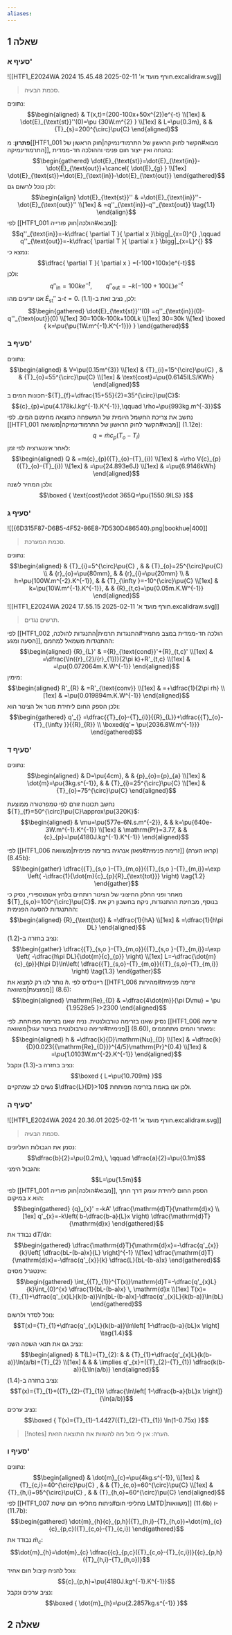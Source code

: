 ```yaml
---
aliases:
---
```

## שאלה 1

### סעיף א'
![[HTF1_E2024WA 2024 חורף מועד א' 2025-02-11 15.45.48.excalidraw.svg]]
>סכמת הבעיה.

נתונים:
$$\begin{aligned}
 & T(x,t)=(200-100x+50x^{2})e^{-t} \\[1ex]
 & \dot{E}_{\text{st}}''(0)=\pu {30W.m^{2} } \\[1ex]
 & L=\pu{0.3m}, &  & {T}_{s}=200^{\circ}\pu{C} 
\end{aligned}$$

**פתרון**:
מ[[HTF1_001 מבוא#הקשר לחוק הראשון של התרמודינמיקה|חוק הראשון של התרמודינמיקה]], בהנחה ואין ייצור חום פנימי וההולכה חד-ממדית:
$$\begin{gathered}
\dot{E}_{\text{st}}=\dot{E}_{\text{in}}-\dot{E}_{\text{out}}+\cancel{ \dot{E}_{g} } \\[1ex]
\dot{E}_{\text{st}}=\dot{E}_{\text{in}}-\dot{E}_{\text{out}}
\end{gathered}$$
לכן נוכל לרשום גם:
$$\begin{align}
\dot{E}_{\text{st}}'' & =\dot{E}_{\text{in}}''-\dot{E}_{\text{out}}'' \\[1ex]
 & =q''_{\text{in}}-q''_{\text{out}} \tag{1.1}
\end{align}$$
לפי [[HTF1_001 מבוא#הולכה|חוק פורייה]]:
$$q''_{\text{in}}=-k\dfrac{ \partial T }{ \partial x }\bigg|_{x=0}^{}  ,\qquad q''_{\text{out}}=-k\dfrac{ \partial T }{ \partial x } \bigg|_{x=L}^{} $$
נמצא כי:
$$\dfrac{ \partial T }{ \partial x } =(-100+100x)e^{-t}$$
ולכן:
$$q''_{\text{in}}=100ke^{-t},\qquad q''_{\text{out}}=-k(-100+100L)e^{-t}$$
אנו יודעים מהו $\dot{E}_{\text{st}}''$ ב-$t=0$. לכן, נציב זאת ב-$(1.1)$:
$$\begin{gathered}
\dot{E}_{\text{st}}''(0) =q''_{\text{in}}(0)-q''_{\text{out}}(0) \\[1ex]
30=100k-100k+100Lk \\[1ex]
30=30k \\[1ex]
\boxed {
k=\pu{\pu{1W.m^{-1}.K^{-1}}}
 }
\end{gathered}$$

### סעיף ב'
נתונים:
$$\begin{aligned}
 & V=\pu{0.15m^{3}} \\[1ex]
 & {T}_{i}=15^{\circ}\pu{C} , &  & {T}_{o}=55^{\circ}\pu{C}  \\[1ex]
 & \text{cost}=\pu{0.6145ILS/KWh}
\end{aligned}$$
תכונות המים ב-${T}_{f}=\dfrac{15+55}{2}=35^{\circ}\pu{C}$:
$${c}_{p}=\pu{4.178kJ.kg^{-1}.K^{-1}},\qquad \rho=\pu{993kg.m^{-3}}$$
נחשב את צריכת החשמל היומית של המשפחה כתוצאה מחימום המים. לפי [[HTF1_001 מבוא#הקשר לחוק הראשון של התרמודינמיקה|משוואה]] $(\text{1.12e})$:
$${q}_{}=\dot{m}{c}_{p}({T}_{o}-{T}_{i})$$
לאחר אינטגרציה לפי זמן:
$$\begin{aligned}
Q & =m{c}_{p}({T}_{o}-{T}_{i}) \\[1ex]
 & =\rho V{c}_{p}({T}_{o}-{T}_{i}) \\[1ex]
 & =\pu{24.893e6J} \\[1ex]
 & =\pu{6.9146kWh}
\end{aligned}$$
ולכן המחיר לשנה:
$$\boxed {
\text{cost}\cdot 365Q=\pu{1550.9ILS}
 }$$
### סעיף ג'
![[{6D315F87-D6B5-4F52-86E8-7D530D486540}.png|bookhue|400]]
>סכמת המערכת.

נתונים:
$$\begin{aligned}
 & {T}_{i}=5^{\circ}\pu{C} , &  & {T}_{o}=25^{\circ}\pu{C}  \\
 & {r}_{o}=\pu{80mm}, &  & {r}_{i}=\pu{20mm} \\
 & h=\pu{100W.m^{-2}.K^{-1}}, &  & {T}_{\infty }=-10^{\circ}\pu{C}  \\[1ex]
 & k=\pu{10W.m^{-1}.K^{-1}}, &  & {R}_{t,c}=\pu{0.05m.K.W^{-1}}
\end{aligned}$$
![[HTF1_E2024WA 2024 חורף מועד א' 2025-02-11 17.55.15.excalidraw.svg]]
>תרשים נגדים.

לפי [[HTF1_002 הולכה חד-ממדית במצב מתמיד#התנגדות תרמית|התנגדות להולכה, הסעה ומגע]], ההתנגדות משמאל למחמם:
$$\begin{aligned}
{R}_{L}' & ={R}_{\text{cond}}'+{R}_{t,c}' \\[1ex]
 & =\dfrac{\ln({r}_{2}/{r}_{1})}{2\pi k}+R'_{t,c} \\[1ex]
 & =\pu{0.072064m.K.W^{-1}}
\end{aligned}$$
מימין:
$$\begin{aligned}
R'_{R} & =R'_{\text{conv}} \\[1ex]
 & =+\dfrac{1}{2\pi rh} \\[1ex]
 & =\pu{0.019894m.K.W^{-1}}
\end{aligned}$$
ולכן הספק החום ליחידת מטר אל הצינור הוא:
$$\begin{gathered}
q'_{} =\dfrac{{T}_{o}-{T}_{i}}{{R}_{L}}+\dfrac{{T}_{o}-{T}_{\infty }}{{R}_{R}} \\
\boxed{q'= \pu{2036.8W.m^{-1}}}
\end{gathered}$$

### סעיף ד'
נתונים:
$$\begin{aligned}
 & D=\pu{4cm}, &  & {p}_{o}={p}_{a} \\[1ex]
 & \dot{m}=\pu{3kg.s^{-1}}, &  & {T}_{i}=25^{\circ}\pu{C}  \\[1ex]
 & {T}_{o}=75^{\circ}\pu{C} 
\end{aligned}$$

נחשב תכונות זורם לפי טמפרטורה ממוצעת ${T}_{f}=50^{\circ}\pu{C}\approx\pu{320K}$:
$$\begin{aligned}
 & \mu=\pu{577e-6N.s.m^{-2}}, &  &  k=\pu{640e-3W.m^{-1}.K^{-1}} \\[1ex]
 & \mathrm{Pr}=3.77, &  & {c}_{p}=\pu{4180J.kg^{-1}.K^{-1}}
\end{aligned}$$

לפי [[HTF1_006 זרימה פנימית#מאזן אנרגיה בזרימה פנימית|משוואה]] (קראו הערה) $(\text{8.45b})$:
$$\begin{gather}
\dfrac{{T}_{s,o }-{T}_{m,o}}{{T}_{s,o }-{T}_{m,i}}=\exp  \left( -\dfrac{1}{\dot{m}{c}_{p}{R}_{\text{tot}}} \right) \tag{1.2}
\end{gather}$$
מאחר ופני החלק החיצוני של הצינור רותחים בלחץ אטמוספירי, נסיק כי ${T}_{s,o}=100^{\circ}\pu{C}$. בנוסף, מבחינת ההתנגדות, ניקח בחשבון רק את ההתנגדות להסעה הפנימית:
$$\begin{aligned}
{R}_{\text{tot}} & =\dfrac{1}{hA} \\[1ex]
 & =\dfrac{1}{h\pi DL}
\end{aligned}$$
נציב בחזרה ב-$(\text{1.2})$:
$$\begin{gather}
\dfrac{{T}_{s,o }-{T}_{m,o}}{{T}_{s,o }-{T}_{m,i}}=\exp  \left( -\dfrac{h\pi DL}{\dot{m}{c}_{p}} \right)  \\[1ex]
L=-\dfrac{\dot{m}{c}_{p}}{h\pi D}\ln\left( \dfrac{{T}_{s,o}-{T}_{m,o}}{{T}_{s,o}-{T}_{m,i}} \right) \tag{1.3}
\end{gather}$$
נותר לנו רק למצוא את $h$. ריינולדס לפי [[HTF1_006 זרימה פנימית#מהירות ממוצעת|משוואה]] $(\text{8.6})$:
$$\begin{aligned}
\mathrm{Re}_{D} & =\dfrac{4\dot{m}}{\pi D\mu} = \pu {1.9528e5 }>2300
\end{aligned}$$

נסיק שאנו בזרימה טורבולנטית. נניח שאנו בזרימה מפותחת. לפי [[HTF1_006 זרימה פנימית#זרימה טורבולנטית בצינור עגול|משוואה]] $(\text{8.60})$, ומאחר והמים מתחממים:
$$\begin{aligned}
h & =\dfrac{k}{D}\mathrm{Nu}_{D} \\[1ex]
 & =\dfrac{k}{D}0.023{{\mathrm{Re}_{D}}}^{4/5}\mathrm{Pr}^{0.4} \\[1ex]
 & =\pu{1.0103W.m^{-2}.K^{-1}}
\end{aligned}$$
נציב בחזרה ב-$(\text{1.3})$ ונקבל:
$$\boxed {
L=\pu{10.709m}
 }$$
נשים לב שמתקיים $\dfrac{L}{D}>10$ ולכן אנו באמת בזרימה מפותחת.
### סעיף ה'
![[HTF1_E2024WA 2024 חורף מועד א' 2025-02-11 20.36.01.excalidraw.svg]]
>סכמת הבעיה.

נסמן את הגבולות העליונים:
$$\dfrac{b}{2}=\pu{0.2m},\, \qquad \dfrac{a}{2}=\pu{0.1m}$$
והגבול הימני:
$$L=\pu{1.5m}$$
לפי [[HTF1_001 מבוא#הולכה|חוק פורייה]], הספק החום ליחידת עומק דרך חתך במיקום $x$ הוא:
$$\begin{gathered}
{q}_{x}' =-kA' \dfrac{\mathrm{d}T}{\mathrm{d}x} \\[1ex]
 q'_{x}=-k\left( b-\dfrac{b-a}{L}x \right) \dfrac{\mathrm{d}T}{\mathrm{d}x}
\end{gathered}$$
נבודד את $\mathrm{d}T/\mathrm{d}x$:
$$\begin{gathered}
\dfrac{\mathrm{d}T}{\mathrm{d}x}=-\dfrac{q'_{x}}{k}\left[ \dfrac{bL-(b-a)x}{L} \right]^{-1} \\[1ex]
\dfrac{\mathrm{d}T}{\mathrm{d}x}=-\dfrac{q'_{x}}{k} \dfrac{L}{bL-(b-a)x}
\end{gathered}$$
אינטגרל מסוים:
$$\begin{gathered}
\int_{{T}_{1}}^{T(x)}\mathrm{d}T=-\dfrac{q'_{x}L}{k}\int_{0}^{x} \dfrac{1}{bL-(b-a)x} \, \mathrm{d}x   \\[1ex]
T(x)={T}_{1}+\dfrac{q'_{x}L}{k(b-a)}\ln[bL-(b-a)x]-\dfrac{q'_{x}L}{k(b-a)}\ln(bL)
\end{gathered}$$
נוכל לסדר ולרשום:
$$T(x)={T}_{1}+\dfrac{q'_{x}L}{k(b-a)}\ln\left[ 1-\dfrac{b-a}{bL}x \right] \tag{1.4}$$
נציב גם את תנאי השפה השני:
$$\begin{aligned}
 & T(L)={T}_{2}: &  & {T}_{1}+\dfrac{q'_{x}L}{k(b-a)}\ln(a/b)={T}_{2} \\[1ex]
 &  &  & \implies q'_{x}=({T}_{2}-{T}_{1}) \dfrac{k(b-a)}{L\ln(a/b)}
\end{aligned}$$
נציב בחזרה ב-$(\text{1.4})$:
$$T(x)={T}_{1}+({T}_{2}-{T}_{1}) \dfrac{\ln\left[ 1-\dfrac{b-a}{bL}x \right]}{\ln(a/b)}$$
נציב ערכים:
$$\boxed {
T(x)={T}_{1}-1.4427({T}_{2}-{T}_{1}) \ln(1-0.75x)
 }$$

>[!notes] הערה: 
 >אין לי מול מה להשוות את התוצאה הזאת.
 

### סעיף ו'
נתונים:
$$\begin{aligned}
 & \dot{m}_{c}=\pu{4kg.s^{-1}}, \\[1ex]
 & {T}_{c,i}=40^{\circ}\pu{C} , &  & {T}_{c,o}=60^{\circ}\pu{C}  \\[1ex]
 & {T}_{h,i}=95^{\circ}\pu{C} , &  & {T}_{h,o}=60^{\circ}\pu{C} 
\end{aligned}$$
לפי [[HTF1_007 מחליפי חום#ניתוח מחליפי חום שיטת LMTD|משוואות]] $(\text{11.6b})$ ו-$(\text{11.7b})$:
$$\begin{gathered}
\dot{m}_{h}{c}_{p,h}({T}_{h,i}-{T}_{h,o})=\dot{m}_{c}{c}_{p,c}({T}_{c,o}-{T}_{c,i})
\end{gathered}$$
נבודד את $\dot{m}_{c}$:
$$\dot{m}_{h}=\dot{m}_{c} \dfrac{{c}_{p,c}({T}_{c,o}-{T}_{c,i})}{{c}_{p,h}({T}_{h,i}-{T}_{h,o})}$$
נוכל להניח קיבול חום אחיד:
$${c}_{p,h}=\pu{4180J.kg^{-1}.K^{-1}}$$
נציב ערכים ונקבל:
$$\boxed {
\dot{m}_{h}=\pu{2.2857kg.s^{-1}}
 }$$

## שאלה 2